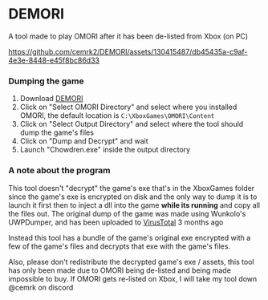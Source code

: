 # DEMORI
A tool made to play OMORI after it has been de-listed from Xbox (on PC)

https://github.com/cemrk2/DEMORI/assets/130415487/db45435a-c9af-4e3e-8448-e45f8bc86d33

### Dumping the game

1. Download [DEMORI](https://github.com/cemrk2/DEMORI/releases)
2. Click on "Select OMORI Directory" and select where you installed OMORI, the default location is `C:\XboxGames\OMORI\Content`
3. Click on "Select Output Directory" and select where the tool should dump the game's files
4. Click on "Dump and Decrypt" and wait
5. Launch "Chowdren.exe" inside the output directory

### A note about the program

This tool doesn't "decrypt" the game's exe that's in the XboxGames folder
since the game's exe is encrypted on disk and the only way to dump it
is to launch it first then to inject a dll into the game **while its running** and copy all the files out.
The original dump of the game was made using Wunkolo's UWPDumper, and has been uploaded to [VirusTotal](https://www.virustotal.com/gui/file/31f1260026cf671db729059e896d2e7d9c801d240cdf2fa13e2582930e086562) 3 months ago

Instead this tool has a bundle of the game's 
original exe encrypted with a few of the game's files
and decrypts that exe with the game's files.

Also, please don't redistribute the decrypted game's exe / assets, 
this tool has only been made due to OMORI being de-listed and being made impossible to buy.
If OMORI gets re-listed on Xbox, I will take my tool down @cemrk on discord
